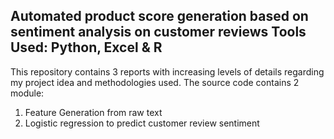 
Automated product score generation based on sentiment analysis on customer reviews
Tools Used: Python, Excel & R
-----------------------------------------------------------------------------------------------------
This repository contains 3 reports with increasing levels of details regarding my project idea and methodologies used.
The source code contains 2 module:
1.  Feature Generation from raw text
2.  Logistic regression to predict customer review sentiment
